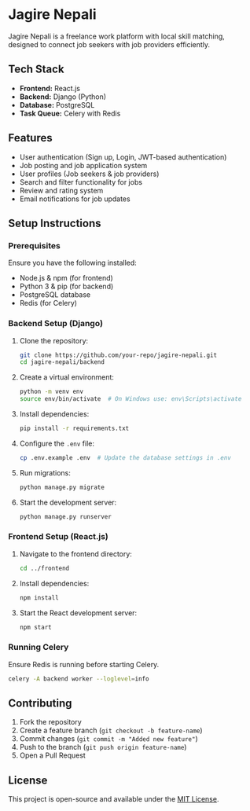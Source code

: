 # Jagire Nepali

Jagire Nepali is a freelance work platform with local skill matching, designed to connect job seekers with job providers efficiently.

## Tech Stack

- **Frontend:** React.js
- **Backend:** Django (Python)
- **Database:** PostgreSQL
- **Task Queue:** Celery with Redis

## Features

- User authentication (Sign up, Login, JWT-based authentication)
- Job posting and job application system
- User profiles (Job seekers & job providers)
- Search and filter functionality for jobs
- Review and rating system
- Email notifications for job updates

## Setup Instructions

### Prerequisites

Ensure you have the following installed:

- Node.js & npm (for frontend)
- Python 3 & pip (for backend)
- PostgreSQL database
- Redis (for Celery)

### Backend Setup (Django)

1. Clone the repository:
   ```sh
   git clone https://github.com/your-repo/jagire-nepali.git
   cd jagire-nepali/backend
   ```
2. Create a virtual environment:
   ```sh
   python -m venv env
   source env/bin/activate  # On Windows use: env\Scripts\activate
   ```
3. Install dependencies:
   ```sh
   pip install -r requirements.txt
   ```
4. Configure the `.env` file:
   ```sh
   cp .env.example .env  # Update the database settings in .env
   ```
5. Run migrations:
   ```sh
   python manage.py migrate
   ```
6. Start the development server:
   ```sh
   python manage.py runserver
   ```

### Frontend Setup (React.js)

1. Navigate to the frontend directory:
   ```sh
   cd ../frontend
   ```
2. Install dependencies:
   ```sh
   npm install
   ```
3. Start the React development server:
   ```sh
   npm start
   ```

### Running Celery

Ensure Redis is running before starting Celery.

```sh
celery -A backend worker --loglevel=info
```

## Contributing

1. Fork the repository
2. Create a feature branch (`git checkout -b feature-name`)
3. Commit changes (`git commit -m "Added new feature"`)
4. Push to the branch (`git push origin feature-name`)
5. Open a Pull Request

## License

This project is open-source and available under the [MIT License](LICENSE).
